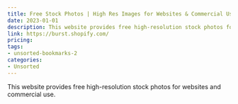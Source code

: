```yaml
---
title: Free Stock Photos | High Res Images for Websites & Commercial Use
date: 2023-01-01
description: This website provides free high-resolution stock photos for websites and commercial use.
link: https://burst.shopify.com/
pricing: 
tags: 
- unsorted-bookmarks-2 
categories: 
- Unsorted 
---
```


This website provides free high-resolution stock photos for websites and commercial use.